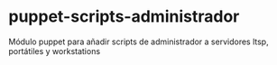 puppet-scripts-administrador
============================

Módulo puppet para añadir scripts de administrador a servidores ltsp, portátiles y workstations
